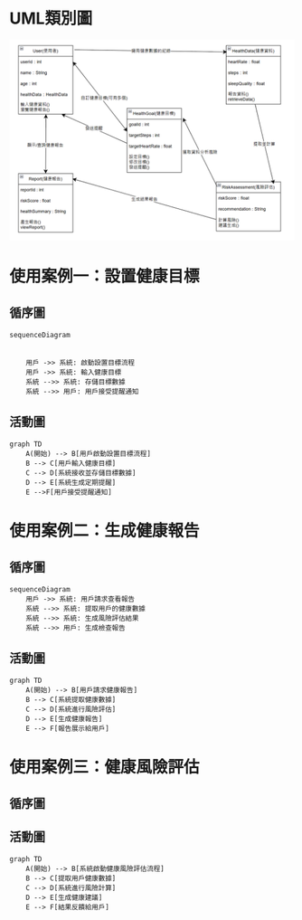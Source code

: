 # UML類別圖
![類別圖](類別圖.png)
# 使用案例一：設置健康目標
## 循序圖
```mermaid
sequenceDiagram


    用戶 ->> 系統: 啟動設置目標流程
    用戶 ->> 系統: 輸入健康目標
    系統 -->> 系統: 存儲目標數據
    系統 -->> 用戶: 用戶接受提醒通知
```
## 活動圖
```mermaid
graph TD
    A(開始) --> B[用戶啟動設置目標流程]
    B --> C[用戶輸入健康目標]
    C --> D[系統接收並存儲目標數據]
    D --> E[系統生成定期提醒]
    E -->F[用戶接受提醒通知]
```
# 使用案例二：生成健康報告
## 循序圖
```mermaid
sequenceDiagram
    用戶 ->> 系統: 用戶請求查看報告
    系統 -->> 系統: 提取用戶的健康數據
    系統 -->> 系統: 生成風險評估結果
    系統 -->> 用戶: 生成檢查報告
```
## 活動圖
```mermaid
graph TD
    A(開始) --> B[用戶請求健康報告]
    B --> C[系統提取健康數據]
    C --> D[系統進行風險評估]
    D --> E[生成健康報告]
    E --> F[報告展示給用戶]
```
# 使用案例三：健康風險評估
## 循序圖
## 活動圖
```mermaid
graph TD
    A(開始) --> B[系統啟動健康風險評估流程]
    B --> C[提取用戶健康數據]
    C --> D[系統進行風險計算]
    D --> E[生成健康建議]
    E --> F[結果反饋給用戶]
```
